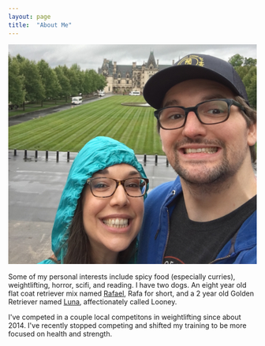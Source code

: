 ```yaml
---
layout: page
title:  "About Me"
---
```


![Profile](/assets/profile.jpg)

Some of my personal interests include spicy food (especially curries), weightlifting, horror, scifi, and reading. I have two dogs. An eight year old flat coat retriever mix named [Rafael](/assets/rafa.jpg), Rafa for short, and a 2 year old Golden Retriever named [Luna](/assets/looney.jpg), affectionately called Looney.

I've competed in a couple local competitons in weightlifting since about 2014. I've recently stopped competing and shifted my training to be more focused on health and strength.
